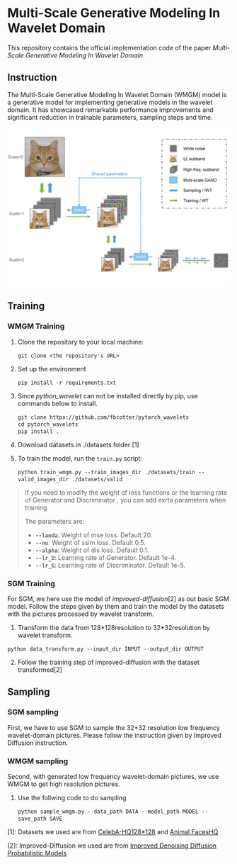 # Multi-Scale Generative Modeling In Wavelet Domain

This repository contains the official implementation code of the paper _Multi-Scale Generative Modeling In Wavelet Domain_.



## Instruction

The Multi-Scale Generative Modeling In Wavelet Domain (WMGM) model is a generative model for implementing generative models in the wavelet domain. It has showcased remarkable performance improvements and significant reduction in trainable parameters,
sampling steps and time.

![Model](./assets/Model.jpg)

## Training
### WMGM Training

1. Clone the repository to your local machine:
    ```
    git clone <the repository's URL>
    ```

2. Set up the environment
    ```
    pip install -r requirements.txt
    ```

3. Since _python_wavelet_ can not be installed directly by pip, use commands below to install.
    ```
    git clone https://github.com/fbcotter/pytorch_wavelets
    cd pytorch_wavelets
    pip install .
    ```
4. Download datasets in ./datasets folder [1]
5. To train the model, run the `train.py` script:
    ```
    python train_wmgm.py --train_images_dir ./datasets/train --valid_images_dir ./datasets/valid
    ```
    
>If you need to modify the weight of loss functions or the learning rate of Generator and Discriminator , you can add exrta parameters when training
>
>The parameters are:
>- **`--lamda`**: Weight of mse loss. Default 20.
>- **`--nu`**: Weight of ssim loss. Default 0.5.
>- **`--alpha`**: Weight of dis loss. Default 0.1.
>- **`--lr_D`**: Learning rate of Generator. Default 1e-4.
>- **`--lr_G`**: Learning rate of Discriminator. Default 1e-5.

### SGM Training
For SGM, we here use the model of _improved-diffusion_[2] as out basic SGM model. Follow the steps given by them and train the model by the datasets with the pictures processed by wavelet transform.

1. Transform the data from 128\*128resolution to 32\*32resolution by wavelet transform.
```
python data_transform.py --input_dir INPUT --output_dir OUTPUT
```
2. Follow the training step of improved-diffusion with the dataset transformed[2]

## Sampling
### SGM sampling
First, we have to use SGM to sample the 32\*32 resolution low frequency wavelet-domain pictures. Please follow the instruction given by Improved Diffusion instruction.
### WMGM sampling
Second, with generated low frequency wavelet-domain pictures, we use WMGM to get high resolution pictures.

1. Use the follwing code to do sampling
   ```
   python sample_wmgm.py --data_path DATA --model_path MODEL --save_path SAVE
   ```

[1]: Datasets we used are from [CelebA-HQ128\*128](https://paperswithcode.com/dataset/celeba-hq) and  [Animal FacesHQ](https://paperswithcode.com/dataset/afhq)

[2]: Improved-Diffusion we used are from [Improved Denoising Diffusion Probabilistic Models](https://github.com/openai/improved-diffusion)
